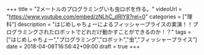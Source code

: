 +++
title =  "2メートルのプログラミングいも虫ロボを作る。"
videoUrl = "https://www.youtube.com/embed/zNLhC_dRlY8?rel=0"
categories = ["理科"]
description = "はじめしゃちょーによるフィッシャープライスの実演！！プログラミングされたロボットでどれだけ動かすことができるのか！？"
tags = ["はじめしゃちょー","プログラミング","ロボット","虫","フィッシャープライス"]
date = 2018-04-08T16:56:42+09:00
draft = true
+++

